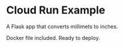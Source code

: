 # Cloud Run Example

A Flask app that converts millimets to inches.

Docker file included. Ready to deploy.

